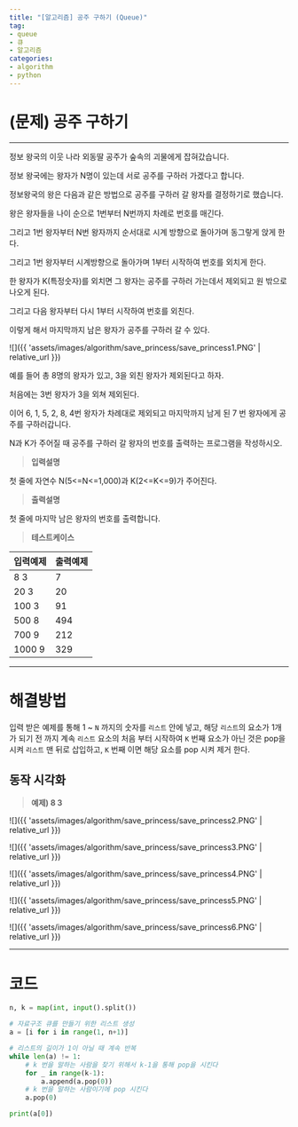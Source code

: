 ```yaml
---
title: "[알고리즘] 공주 구하기 (Queue)"
tag:
- queue
- 큐
- 알고리즘
categories:
- algorithm
- python
---
```


# (문제) 공주 구하기
---

정보 왕국의 이웃 나라 외동딸 공주가 숲속의 괴물에게 잡혀갔습니다.

정보 왕국에는 왕자가 N명이 있는데 서로 공주를 구하러 가겠다고 합니다.

정보왕국의 왕은 다음과 같은 방법으로 공주를 구하러 갈 왕자를 결정하기로 했습니다.

왕은 왕자들을 나이 순으로 1번부터 N번까지 차례로 번호를 매긴다.

그리고 1번 왕자부터 N번 왕자까지 순서대로 시계 방향으로 돌아가며 동그랗게 앉게 한다.

그리고 1번 왕자부터 시계방향으로 돌아가며 1부터 시작하여 번호를 외치게 한다.

한 왕자가 K(특정숫자)를 외치면 그 왕자는 공주를 구하러 가는데서 제외되고 원 밖으로 나오게 된다.

그리고 다음 왕자부터 다시 1부터 시작하여 번호를 외친다.

이렇게 해서 마지막까지 남은 왕자가 공주를 구하러 갈 수 있다.

![]({{ 'assets/images/algorithm/save_princess/save_princess1.PNG' | relative_url }})

예를 들어 총 8명의 왕자가 있고, 3을 외친 왕자가 제외된다고 하자.

처음에는 3번 왕자가 3을 외쳐 제외된다.

이어 6, 1, 5, 2, 8, 4번 왕자가 차례대로 제외되고 마지막까지 남게 된 7 번 왕자에게 공주를 구하러갑니다.

N과 K가 주어질 때 공주를 구하러 갈 왕자의 번호를 출력하는 프로그램을 작성하시오.

> **입력설명**
 
첫 줄에 자연수 N(5<=N<=1,000)과 K(2<=K<=9)가 주어진다.

> **출력설명**

첫 줄에 마지막 남은 왕자의 번호를 출력합니다.

> **테스트케이스**


| 입력예제 | 출력예제 |
| -------- | -------- |
| 8 3    | 7     |
| 20 3    | 20     |
| 100 3    | 91     |
| 500 8    | 494     |
| 700 9    | 212     |
| 1000 9   | 329     |

---

# 해결방법
입력 받은 예제를 통해 1 ~ `N` 까지의 숫자를 `리스트` 안에 넣고, 해당 `리스트`의 요소가 1개가 되기 전 까지 계속 `리스트` 요소의 처음 부터 시작하여 `K` 번째 요소가 아닌 것은 pop을 시켜 `리스트` 맨 뒤로 삽입하고, `K` 번째 이면 해당 요소를 pop 시켜 제거 한다.

## 동작 시각화
> **예제) 8 3**

![]({{ 'assets/images/algorithm/save_princess/save_princess2.PNG' | relative_url }})

![]({{ 'assets/images/algorithm/save_princess/save_princess3.PNG' | relative_url }})

![]({{ 'assets/images/algorithm/save_princess/save_princess4.PNG' | relative_url }})

![]({{ 'assets/images/algorithm/save_princess/save_princess5.PNG' | relative_url }})

![]({{ 'assets/images/algorithm/save_princess/save_princess6.PNG' | relative_url }})

---

# 코드
```python
n, k = map(int, input().split())

# 자료구조 큐를 만들기 위한 리스트 생성
a = [i for i in range(1, n+1)]

# 리스트의 길이가 1이 아닐 때 계속 반복
while len(a) != 1:
    # k 번을 말하는 사람을 찾기 위해서 k-1을 통해 pop을 시킨다
    for _ in range(k-1):
        a.append(a.pop(0))
    # k 번을 말하는 사람이기에 pop 시킨다
    a.pop(0)

print(a[0])
```
